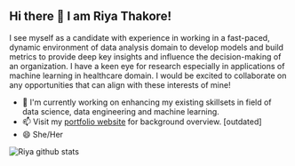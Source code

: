 ## Hi there 👋 I am Riya Thakore!

<!--
**RiyaThakore/RiyaThakore** is a ✨ _special_ ✨ repository because its `README.md` (this file) appears on your GitHub profile.-->

I see myself as a candidate with experience in working in a fast-paced, dynamic environment of data analysis domain to develop models and build metrics to provide deep key insights and influence the decision-making of an organization. I have a keen eye for research especially in applications of machine learning in healthcare domain. I would be excited to collaborate on any opportunities that can align with these interests of mine!


- 🔭 I'm currently working on enhancing my existing skillsets in field of data science, data engineering and machine learning.
- 📫 Visit my [portfolio website](https://riyathakore.github.io/) for background overview. [outdated]
- 😄 She/Her

![Riya github stats](https://github-readme-stats.vercel.app/api?username=RiyaThakore&theme=radical&show_icons=true)


